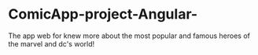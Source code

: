 # ComicApp-project-Angular-
The app web for knew more about the most popular and famous heroes of the marvel and dc's world!
